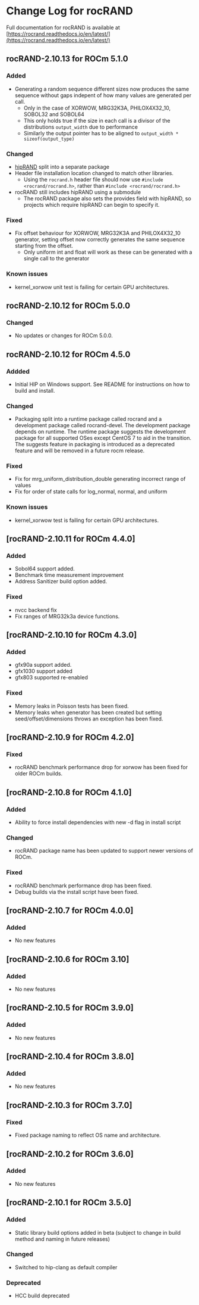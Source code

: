 # Change Log for rocRAND

Full documentation for rocRAND is available at [https://rocrand.readthedocs.io/en/latest/](https://rocrand.readthedocs.io/en/latest/)

## rocRAND-2.10.13 for ROCm 5.1.0
### Added
- Generating a random sequence different sizes now produces the same sequence without gaps
  indepent of how many values are generated per call.
  - Only in the case of XORWOW, MRG32K3A, PHILOX4X32_10, SOBOL32 and SOBOL64
  - This only holds true if the size in each call is a divisor of the distributions
    `output_width` due to performance
  - Similarly the output pointer has to be aligned to `output_width * sizeof(output_type)`
### Changed
- [hipRAND](https://github.com/ROCmSoftwarePlatform/hipRAND.git) split into a separate package
- Header file installation location changed to match other libraries.
  - Using the `rocrand.h` header file should now use `#include <rocrand/rocrand.h>`, rather than `#include <rocrand/rocrand.h>`
- rocRAND still includes hipRAND using a submodule
  - The rocRAND package also sets the provides field with hipRAND, so projects which require hipRAND can begin to specify it.
### Fixed
- Fix offset behaviour for XORWOW, MRG32K3A and PHILOX4X32_10 generator, setting offset now
  correctly generates the same sequence starting from the offset.
  - Only uniform int and float will work as these can be generated with a single call to the generator
### Known issues
- kernel_xorwow unit test is failing for certain GPU architectures.

## rocRAND-2.10.12 for ROCm 5.0.0
### Changed
- No updates or changes for ROCm 5.0.0.

## rocRAND-2.10.12 for ROCm 4.5.0
### Addded
- Initial HIP on Windows support. See README for instructions on how to build and install.
### Changed
- Packaging split into a runtime package called rocrand and a development package called rocrand-devel. The development package depends on runtime. The runtime package suggests the development package for all supported OSes except CentOS 7 to aid in the transition. The suggests feature in packaging is introduced as a deprecated feature and will be removed in a future rocm release.
### Fixed
- Fix for mrg_uniform_distribution_double generating incorrect range of values
- Fix for order of state calls for log_normal, normal, and uniform
### Known issues
- kernel_xorwow test is failing for certain GPU architectures.

## [rocRAND-2.10.11 for ROCm 4.4.0]
### Added
- Sobol64 support added.
- Benchmark time measurement improvement
- Address Sanitizer build option added.
### Fixed
- nvcc backend fix
- Fix ranges of MRG32k3a device functions.

## [rocRAND-2.10.10 for ROCm 4.3.0]
### Added
- gfx90a support added.
- gfx1030 support added
- gfx803 supported re-enabled
### Fixed
- Memory leaks in Poisson tests has been fixed.
- Memory leaks when generator has been created but setting seed/offset/dimensions throws an exception has been fixed.

## [rocRAND-2.10.9 for ROCm 4.2.0]
### Fixed
- rocRAND benchmark performance drop for xorwow has been fixed for older ROCm builds.

## [rocRAND-2.10.8 for ROCm 4.1.0]
### Added
- Ability to force install dependencies with new -d flag in install script
### Changed
- rocRAND package name has been updated to support newer versions of ROCm.
### Fixed
- rocRAND benchmark performance drop has been fixed.
- Debug builds via the install script have been fixed.

## [rocRAND-2.10.7 for ROCm 4.0.0]
### Added
- No new features

## [rocRAND-2.10.6 for ROCm 3.10]
### Added
- No new features

## [rocRAND-2.10.5 for ROCm 3.9.0]
### Added
- No new features

## [rocRAND-2.10.4 for ROCm 3.8.0]
### Added
- No new features

## [rocRAND-2.10.3 for ROCm 3.7.0]
### Fixed
- Fixed package naming to reflect OS name and architecture.

## [rocRAND-2.10.2 for ROCm 3.6.0]
### Added
- No new features

## [rocRAND-2.10.1 for ROCm 3.5.0]
### Added
- Static library build options added in beta (subject to change in build method and naming in future releases)
### Changed
- Switched to hip-clang as default compiler
### Deprecated
- HCC build deprecated
